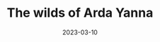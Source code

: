 ---
date: 2023-03-10
# ExpiryDate: 2023-03-14
layout: event_schedule

title: The wilds of Arda Yanna
ig_location: To Be Determined
oog_location: Camp Sequanota
event_director: Clinton Russell Snyder
type: Weekend Event


hidden: true
---